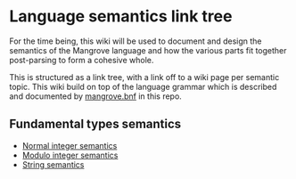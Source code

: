 # Language semantics link tree

For the time being, this wiki will be used to document and design the semantics of the Mangrove language and how the various parts fit together post-parsing to form a cohesive whole.

This is structured as a link tree, with a link off to a wiki page per semantic topic.
This wiki build on top of the language grammar which is described and documented by [mangrove.bnf](https://github.com/mangrove-lang/mangrove-doc/blob/main/mangrove.bnf) in this repo.

## Fundamental types semantics

* [Normal integer semantics](Normal-integer-semantics)
* [Modulo integer semantics](Modulo-integer-semantics)
* [String semantics](String-semantics)
